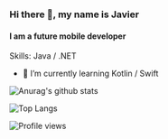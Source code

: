 ### Hi there 👋, my name is Javier
#### I am a future mobile developer

Skills: Java / .NET

- 🌱 I’m currently learning Kotlin / Swift 

![Anurag's github stats](https://github-readme-stats.vercel.app/api?username=bitbiird&show_icons=true&theme=radical)

![Top Langs](https://github-readme-stats.vercel.app/api/top-langs/?username=bitbiird&layout=compact)

![Profile views](https://gpvc.arturio.dev/bitbiird)  



